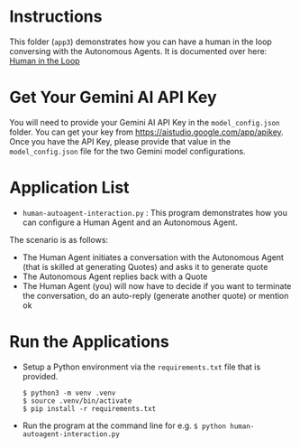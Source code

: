# Instructions

This folder (`app3`) demonstrates how you can have a human in the loop conversing with the Autonomous Agents. It is documented over here: [Human in the Loop](https://microsoft.github.io/autogen/docs/tutorial/human-in-the-loop)

# Get Your Gemini AI API Key
You will need to provide your Gemini AI API Key in the `model_config.json` folder. You can get your key from https://aistudio.google.com/app/apikey. Once you have the API Key, please provide that value in the `model_config.json` file for the two Gemini model configurations.

# Application List
- `human-autoagent-interaction.py` : This program demonstrates how you can configure a Human Agent and an Autonomous Agent.

The scenario is as follows:
- The Human Agent initiates a conversation with the Autonomous Agent (that is skilled at generating Quotes) and asks it to generate quote
- The Autonomous Agent replies back with a Quote
- The Human Agent (you) will now have to decide if you want to terminate the conversation, do an auto-reply (generate another quote) or mention ok

  
# Run the Applications
- Setup a Python environment via the `requirements.txt` file that is provided.
  ```
  $ python3 -m venv .venv
  $ source .venv/bin/activate
  $ pip install -r requirements.txt
  ```
- Run the program at the command line for e.g. `$ python human-autoagent-interaction.py`

